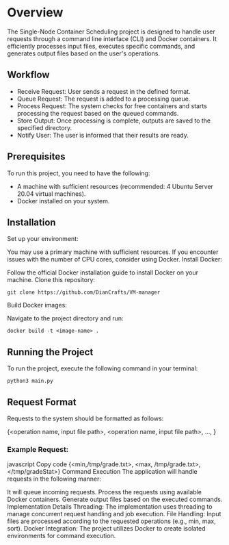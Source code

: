 # Overview
The Single-Node Container Scheduling project is designed to handle user requests through a command line interface (CLI) and Docker containers. It efficiently processes input files, executes specific commands, and generates output files based on the user's operations.

## Workflow
- Receive Request: User sends a request in the defined format.
- Queue Request: The request is added to a processing queue.
- Process Request: The system checks for free containers and starts processing the request based on the queued commands.
- Store Output: Once processing is complete, outputs are saved to the specified directory.
- Notify User: The user is informed that their results are ready.
## Prerequisites
To run this project, you need to have the following:
- A machine with sufficient resources (recommended: 4 Ubuntu Server 20.04 virtual machines).
- Docker installed on your system.

## Installation
Set up your environment:

You may use a primary machine with sufficient resources. If you encounter issues with the number of CPU cores, consider using Docker.
Install Docker:

Follow the official Docker installation guide to install Docker on your machine.
Clone this repository:
```
git clone https://github.com/DianCrafts/VM-manager
```
Build Docker images:

Navigate to the project directory and run:
```
docker build -t <image-name> .
```
## Running the Project
To run the project, execute the following command in your terminal:

```
python3 main.py
```
## Request Format
Requests to the system should be formatted as follows:

{<operation name, input file path>, <operation name, input file path>, …, <output directory>}
### Example Request:

javascript
Copy code
{<min,/tmp/grade.txt>, <max, /tmp/grade.txt>, </tmp/gradeStat>}
Command Execution
The application will handle requests in the following manner:

It will queue incoming requests.
Process the requests using available Docker containers.
Generate output files based on the executed commands.
Implementation Details
Threading: The implementation uses threading to manage concurrent request handling and job execution.
File Handling: Input files are processed according to the requested operations (e.g., min, max, sort).
Docker Integration: The project utilizes Docker to create isolated environments for command execution.
